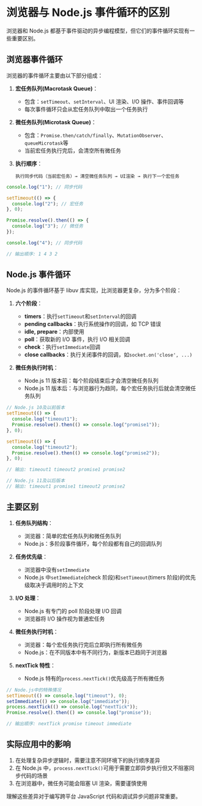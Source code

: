 # 浏览器与 Node.js 事件循环的区别

浏览器和 Node.js 都基于事件驱动的异步编程模型，但它们的事件循环实现有一些重要区别。

## 浏览器事件循环

浏览器的事件循环主要由以下部分组成：

1. **宏任务队列(Macrotask Queue)**：

   - 包含：`setTimeout`、`setInterval`、UI 渲染、I/O 操作、事件回调等
   - 每次事件循环只会从宏任务队列中取出一个任务执行

2. **微任务队列(Microtask Queue)**：

   - 包含：`Promise.then/catch/finally`、`MutationObserver`、`queueMicrotask`等
   - 当前宏任务执行完后，会清空所有微任务

3. **执行顺序**：
   ```
   执行同步代码（当前宏任务）→ 清空微任务队列 → UI渲染 → 执行下一个宏任务
   ```

```javascript
console.log("1"); // 同步代码

setTimeout(() => {
  console.log("2"); // 宏任务
}, 0);

Promise.resolve().then(() => {
  console.log("3"); // 微任务
});

console.log("4"); // 同步代码

// 输出顺序: 1 4 3 2
```

## Node.js 事件循环

Node.js 的事件循环基于 libuv 库实现，比浏览器更复杂，分为多个阶段：

1. **六个阶段**：

   - **timers**：执行`setTimeout`和`setInterval`的回调
   - **pending callbacks**：执行系统操作的回调，如 TCP 错误
   - **idle, prepare**：内部使用
   - **poll**：获取新的 I/O 事件，执行 I/O 相关回调
   - **check**：执行`setImmediate`回调
   - **close callbacks**：执行关闭事件的回调，如`socket.on('close', ...)`

2. **微任务执行时机**：
   - Node.js 11 版本前：每个阶段结束后才会清空微任务队列
   - Node.js 11 版本后：与浏览器行为趋同，每个宏任务执行后就会清空微任务队列

```javascript
// Node.js 10及以前版本
setTimeout(() => {
  console.log("timeout1");
  Promise.resolve().then(() => console.log("promise1"));
}, 0);

setTimeout(() => {
  console.log("timeout2");
  Promise.resolve().then(() => console.log("promise2"));
}, 0);

// 输出: timeout1 timeout2 promise1 promise2

// Node.js 11及以后版本
// 输出: timeout1 promise1 timeout2 promise2
```

## 主要区别

1. **任务队列结构**：

   - 浏览器：简单的宏任务队列和微任务队列
   - Node.js：多阶段事件循环，每个阶段都有自己的回调队列

2. **任务优先级**：

   - 浏览器中没有`setImmediate`
   - Node.js 中`setImmediate`(check 阶段)和`setTimeout`(timers 阶段)的优先级取决于调用时的上下文

3. **I/O 处理**：

   - Node.js 有专门的 poll 阶段处理 I/O 回调
   - 浏览器将 I/O 操作视为普通宏任务

4. **微任务执行时机**：

   - 浏览器：每个宏任务执行完后立即执行所有微任务
   - Node.js：在不同版本中有不同行为，新版本已趋同于浏览器

5. **nextTick 特性**：
   - Node.js 特有的`process.nextTick()`优先级高于所有微任务

```javascript
// Node.js中的特殊情况
setTimeout(() => console.log("timeout"), 0);
setImmediate(() => console.log("immediate"));
process.nextTick(() => console.log("nextTick"));
Promise.resolve().then(() => console.log("promise"));

// 输出顺序: nextTick promise timeout immediate
```

## 实际应用中的影响

1. 在处理复杂异步逻辑时，需要注意不同环境下的执行顺序差异
2. 在 Node.js 中，`process.nextTick()`可用于需要立即异步执行但又不阻塞同步代码的场景
3. 在浏览器中，微任务可能会阻塞 UI 渲染，需要谨慎使用

理解这些差异对于编写跨平台 JavaScript 代码和调试异步问题非常重要。
